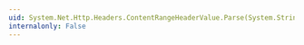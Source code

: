 ```yaml
---
uid: System.Net.Http.Headers.ContentRangeHeaderValue.Parse(System.String)
internalonly: False
---
```

